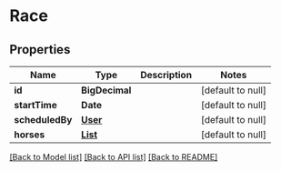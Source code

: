 # Race
## Properties

| Name | Type | Description | Notes |
|------------ | ------------- | ------------- | -------------|
| **id** | **BigDecimal** |  | [default to null] |
| **startTime** | **Date** |  | [default to null] |
| **scheduledBy** | [**User**](User.md) |  | [default to null] |
| **horses** | [**List**](Horse.md) |  | [default to null] |

[[Back to Model list]](../README.md#documentation-for-models) [[Back to API list]](../README.md#documentation-for-api-endpoints) [[Back to README]](../README.md)

